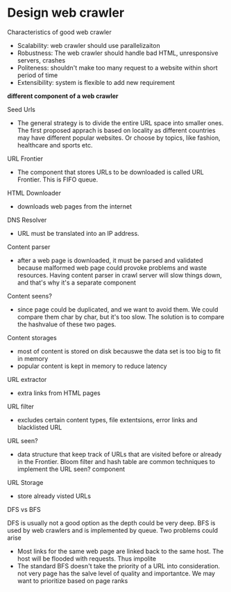 # Design web crawler

Characteristics of good web crawler

- Scalability: web crawler should use parallelizaiton
- Robustness: The web crawler should handle bad HTML, unresponsive servers, crashes
- Politeness: shouldn't make too many request to a website within short period of time
- Extensibility: system is flexible to add new requirement

**different component of a web crawler**

Seed Urls

- The general strategy is to divide the entire URL space into smaller ones. The first proposed apprach is based on locality as different countries may have different popular websites. Or choose by topics, like fashion, healthcare and sports etc.

URL Frontier

- The component that stores URLs to be downloaded is called URL Frontier. This is FIFO queue.

HTML Downloader

- downloads web pages from the internet

DNS Resolver

- URL must be translated into an IP address.

Content parser

- after a web page is downloaded, it must be parsed and validated because malformed web page could provoke problems and waste resources. Having content parser in crawl server will slow things down, and that's why it's a separate component

Content seens?

- since page could be duplicated, and we want to avoid them. We could compare them char by char, but it's too slow. The solution is to compare the hashvalue of these two pages.

Content storages

- most of content is stored on disk becauswe the data set is too big to fit in memory
- popular content is kept in memory to reduce latency

URL extractor

- extra links from HTML pages

URL filter

- excludes certain content types, file extentsions, error links and blacklisted URL

URL seen?

- data structure that keep track of URLs that are visited before or already in the Frontier. Bloom filter and hash table are common techniques to implement the URL seen? component

URL Storage

- store already visted URLs

DFS vs BFS

DFS is usually not a good option as the depth could be very deep.
BFS is used by web crawlers and is implemented by queue. Two problems could arise

- Most links for the same web page are linked back to the same host. The host will be flooded with requests. Thus impolite
- The standard BFS doesn't take the priority of a URL into consideration. not very page has the salve level of quality and importantce. We may want to prioritize based on page ranks

